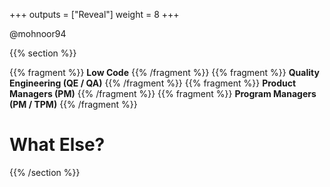 +++
outputs = ["Reveal"]
weight = 8
+++


<p class="twitter">@mohnoor94</p>

{{% section %}}


{{% fragment %}} **Low Code** {{% /fragment %}}
{{% fragment %}} **Quality Engineering (QE / QA)** {{% /fragment %}}
{{% fragment %}} **Product Managers (PM)** {{% /fragment %}}
{{% fragment %}} **Program Managers (PM / TPM)** {{% /fragment %}}

# What Else?

{{% /section %}}

